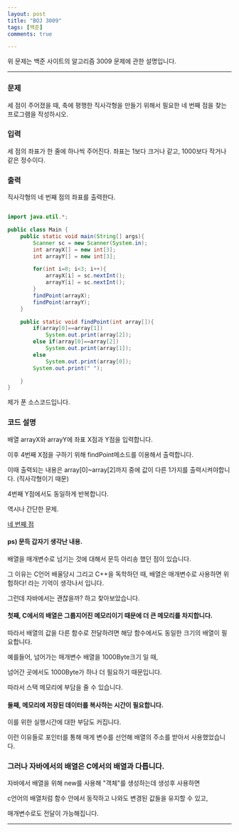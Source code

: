 ```yaml
---
layout: post
title: "BOJ 3009"
tags: [백준]
comments: true

---
```


위 문제는 백준 사이트의 알고리즘 3009 문제에 관한 설명입니다.<br>

---

### 문제

세 점이 주어졌을 때, 축에 평행한 직사각형을 만들기 위해서 필요한 네 번째 점을 찾는 프로그램을 작성하시오.

### 입력

세 점의 좌표가 한 줄에 하나씩 주어진다. 좌표는 1보다 크거나 같고, 1000보다 작거나 같은 정수이다.

### 출력

직사각형의 네 번째 점의 좌표를 출력한다.

```java

import java.util.*;

public class Main {
    public static void main(String[] args){
        Scanner sc = new Scanner(System.in);
        int arrayX[] = new int[3];
        int arrayY[] = new int[3];

        for(int i=0; i<3; i++){
            arrayX[i] = sc.nextInt();
            arrayY[i] = sc.nextInt();
        }
        findPoint(arrayX);
        findPoint(arrayY);
    }

    public static void findPoint(int array[]){
        if(array[0]==array[1])
            System.out.print(array[2]);
        else if(array[0]==array[2])
            System.out.print(array[1]);
        else
            System.out.print(array[0]);
        System.out.print(" ");

    }
}


```

제가 푼 소스코드입니다.

### 코드 설명

배열 arrayX와 arrayY에 좌표 X점과 Y점을 입력합니다.

이후 4번째 X점을 구하기 위해 findPoint메소드를 이용해서 출력합니다.

이때 출력되는 내용은 array[0]~array[2]까지 중에 값이 다른 1가지를 출력시켜야합니다. (직사각형이기 때문)

4번째 Y점에서도 동일하게 반복합니다.

역시나 간단한 문제.

<a href="https://www.acmicpc.net/problem/3009">네 번째 점</a>

#### ps) 문득 갑자기 생각난 내용.

배열을 매개변수로 넘기는 것에 대해서 문득 아리송 했던 점이 있습니다.

그 이유는 C언어 배울당시 그리고 C++을 독학하던 때, 배열은 매개변수로 사용하면 위험하다! 라는 기억이 생각나서 입니다.

그런데 자바에서는 괜찮을까? 하고 찾아보았습니다.

#### 첫째, C에서의 배열은 그룹지어진 메모리이기 때문에 더 큰 메모리를 차지합니다.

따라서 배열의 값을 다른 함수로 전달하려면 해당 함수에서도 동일한 크기의 배열이 필요합니다.

예를들어, 넘어가는 매개변수 배열을 1000Byte크기 일 때,

넘어간 곳에서도 1000Byte가 하나 더 필요하기 때문입니다.

따라서 스택 메모리에 부담을 줄 수 있습니다.

#### 둘째, 메모리에 저장된 데이터를 복사하는 시간이 필요합니다.

이를 위한 실행시간에 대한 부담도 커집니다.

이런 이유들로 포인터를 통해 매게 변수를 선언해 배열의 주소를 받아서 사용했었습니다.

### 그러나 자바에서의 배열은 C에서의 배열과 다릅니다.

자바에서 배열을 위해 new를 사용해 "객체"를 생성하는데 생성후 사용하면 

c언어의 배열처럼 함수 안에서 동작하고 나와도 변경된 값들을 유지할 수 있고,

매개변수로도 전달이 가능해집니다.

---
